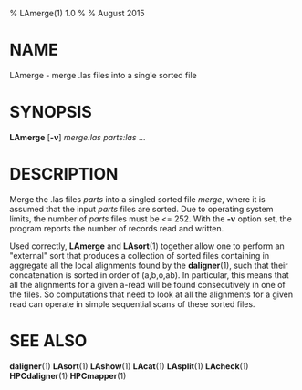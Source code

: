 % LAmerge(1) 1.0
%
% August 2015

# NAME

LAmerge - merge .las files into a single sorted file

# SYNOPSIS

**LAmerge** [**-v**] *merge:las* *parts:las* ...

# DESCRIPTION

Merge the .las files *parts* into a singled sorted file *merge*, where it is
assumed that the input *parts* files are sorted. Due to operating system
limits, the number of *parts* files must be <= 252. With the **-v** option
set, the program reports the number of records read and written.

Used correctly, **LAmerge** and **LAsort**(1) together allow one to perform
an "external" sort that produces a collection of sorted files containing in
aggregate all the local alignments found by the **daligner**(1), such that
their concatenation is sorted in order of (a,b,o,ab). In particular, this
means that all the alignments for a given a-read will be found consecutively
in one of the files. So computations that need to look at all the alignments
for a given read can operate in simple sequential scans of these sorted files.

# SEE ALSO

**daligner**(1)
**LAsort**(1)
**LAshow**(1)
**LAcat**(1)
**LAsplit**(1)
**LAcheck**(1)
**HPCdaligner**(1)
**HPCmapper**(1)
